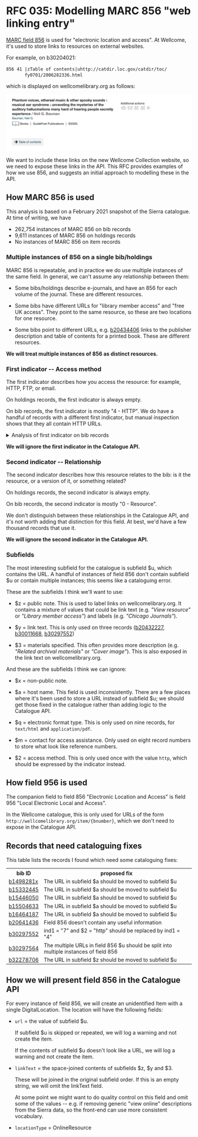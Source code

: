 # RFC 035: Modelling MARC 856 "web linking entry"

[MARC field 856](https://www.loc.gov/marc/bibliographic/concise/bd856.html) is used for "electronic location and access".
At Wellcome, it's used to store links to resources on external websites.

For example, on b30204021:

```
856 41 |zTable of contents|uhttp://catdir.loc.gov/catdir/toc/
       fy0701/2006282336.html
```

which is displayed on wellcomelibrary.org as follows:

![Screenshot of the library website with a grey box titled 'Table of contents'. The grey box has an error and the text is blue, like a link.](encore_screenshot.png)

We want to include these links on the new Wellcome Collection website, so we need to expose these links in the API.
This RFC provides examples of how we use 856, and suggests an initial approach to modelling these in the API.



## How MARC 856 is used

This analysis is based on a February 2021 snapshot of the Sierra catalogue.
At time of writing, we have

-    262,754 instances of MARC 856 on bib records
-    9,611 instances of MARC 856 on holdings records
-    No instances of MARC 856 on item records


### Multiple instances of 856 on a single bib/holdings

MARC 856 is repeatable, and in practice we do use multiple instances of the same field.
In general, we can't assume any relationship between them:

*   Some bibs/holdings describe e-journals, and have an 856 for each volume of the journal.
    These are different resources.

*   Some bibs have different URLs for "library member access" and "free UK access".
    They point to the same resource, so these are two locations for one resource.

*   Some bibs point to different URLs, e.g. [b20434406](https://search.wellcomelibrary.org/iii/encore/record/C__Rb2043440?lang=eng) links to the publisher description and table of contents for a printed book.
    These are different resources.

**We will treat multiple instances of 856 as distinct resources.**



### First indicator -- Access method

The first indicator describes how you access the resource: for example, HTTP, FTP, or email.

On holdings records, the first indicator is always empty.

On bib records, the first indicator is mostly "4 - HTTP".
We do have a handful of records with a different first indicator, but manual inspection shows that they all contain HTTP URLs.

<details>
<summary>Analysis of first indicator on bib records</summary>

On bib records, the first indicator is used as follows:

<table>
    <tr>
        <th>first indicator</th>
        <th># of records</th>
    </tr>
    <tr>
        <td>4 - HTTP</td>
        <td>262,706</td>
    </tr>
    <tr>
        <td>1 - FTP</td>
        <td>27</td>
    </tr>
    <tr>
        <td>(empty)</td>
        <td>17</td>
    </tr>
    <tr>
        <td>0 - Email</td>
        <td>3</td>
    </tr>
    <tr>
        <td>7 - Method specified in subfield $2</td>
        <td>1</td>
    </tr>
</table>

I manually inspected the 48 records where the first indicator isn't 4; all of them contain HTTP URLs and it looks like the first indicator has just been incorrectly applied.
I have uploaded a list with [the bib IDs of these records](bibs_with_incorrect_first_indicator.txt).

The current Wellcome Library website always presents a link to the contents of 856 subfield $u, even if the first indicator isn't "4 - HTTP".
Examples:

*   [b30297552](https://search.wellcomelibrary.org/iii/encore/record/C__Rb3029755?lang=eng)

    ```
    856 7  |uhttp://www.aci-iac.ca/william-kurelek|2http|yview the
           publication online
    ```

*   [b17744854](https://search.wellcomelibrary.org/iii/encore/record/C__Rb1774485?lang=eng)

    ```
    856 1  |uhttps://sounds.bl.uk/oral-history/disability-voices
           |zListen to testimony relating to 'Cerebral Palsy'
    ```


*   [b13753344](https://search.wellcomelibrary.org/iii/encore/record/C__Rb1375334?lang=eng)

    ```
    856 00 |uhttp://www.history.ac.uk/cmh/epiheal.html|zText
           available online:
    ```

*   [b32188560](https://search.wellcomelibrary.org/iii/encore/record/C__Rb3218856?lang=eng)

    ```
    856    |uhttp://bvbr.bib-bvb.de:8991/F?func=service&
           doc_library=BVB01&local_base=BVB01&doc_number=029740967&
           sequence=000001&line_number=0001&func_code=DB_RECORDS&
           service_type=MEDIA|zInhaltsverzeichnis
    856 42 |mV:DE-605;X:Imageware|qapplication/pdf|uhttp://digitale-
           objekte.hbz-nrw.de/storage2/2018/02/08/file_149/
           7534738.pdf|3Inhaltsverzeichnis
    ```

</details>

**We will ignore the first indicator in the Catalogue API.**



### Second indicator -- Relationship

The second indicator describes how this resource relates to the bib: is it the resource, or a version of it, or something related?

On holdings records, the second indicator is always empty.

On bib records, the second indicator is mostly "0 - Resource".

We don't distinguish between these relationships in the Catalogue API, and it's not worth adding that distinction for this field.
At best, we'd have a few thousand records that use it.

**We will ignore the second indicator in the Catalogue API.**



### Subfields

The most interesting subfield for the catalogue is subfield $u, which contains the URL.
A handful of instances of field 856 don't contain subfield $u or contain multiple instances; this seems like a cataloguing error.

These are the subfields I think we'll want to use:

*   $z = public note.
    This is used to label links on wellcomelibrary.org.
    It contains a mixture of values that could be link text (e.g. *"View resource"* or *"Library member access"*) and labels (e.g. *"Chicago Journals"*).

*   $y = link text.
    This is only used on three records ([b20432227](https://search.wellcomelibrary.org/iii/encore/record/C__Rb2043222?lang=eng), [b30011668](https://search.wellcomelibrary.org/iii/encore/record/C__Rb3001166?lang=eng), [b30297552](https://search.wellcomelibrary.org/iii/encore/record/C__Rb3029755?lang=eng))

*   $3 = materials specified.
    This often provides more description (e.g. *"Related archival materials"* or *"Cover image"*).
    This is also exposed in the link text on wellcomelibrary.org.

And these are the subfields I think we can ignore:

*   $x = non-public note.

*   $a = host name.
    This field is used inconsistently.
    There are a few places where it's been used to store a URL instead of subfield $u; we should get those fixed in the catalogue rather than adding logic to the Catalogue API.

*   $q = electronic format type.
    This is only used on nine records, for `text/html` and `application/pdf`.

*   $m = contact for access assistance.
    Only used on eight record numbers to store what look like reference numbers.

*   $2 = access method.
    This is only used once with the value `http`, which should be expressed by the indicator instead.


## How field 956 is used

The companion field to field 856 "Electronic Location and Access" is field 956 "Local Electronic Local and Access".

In the Wellcome catalogue, this is only used for URLs of the form `http://wellcomelibrary.org/item/{bnumber}`, which we don't need to expose in the Catalogue API.


## Records that need cataloguing fixes

This table lists the records I found which need some cataloguing fixes:

<table>
    <tr>
        <th>bib ID</th>
        <th>proposed fix</th>
    </tr>
    <tr>
        <td><a href="https://search.wellcomelibrary.org/iii/encore/record/C__Rb1498281?lang=eng">b1498281x</a></td>
        <td>The URL in subfield $a should be moved to subfield $u</td>
    </tr>
    <tr>
        <td><a href="https://search.wellcomelibrary.org/iii/encore/record/C__Rb1533244?lang=eng">b15332445</a></td>
        <td>The URL in subfield $a should be moved to subfield $u</td>
    </tr>
    <tr>
        <td><a href="https://search.wellcomelibrary.org/iii/encore/record/C__Rb1544605?lang=eng">b15446050</a></td>
        <td>The URL in subfield $a should be moved to subfield $u</td>
    </tr>
    <tr>
        <td><a href="https://search.wellcomelibrary.org/iii/encore/record/C__Rb1550463?lang=eng">b15504633</a></td>
        <td>The URL in subfield $a should be moved to subfield $u</td>
    </tr>
    <tr>
        <td><a href="https://search.wellcomelibrary.org/iii/encore/record/C__Rb1646418?lang=eng">b16464187</a></td>
        <td>The URL in subfield $a should be moved to subfield $u</td>
    </tr>
    <tr>
        <td><a href="https://search.wellcomelibrary.org/iii/encore/record/C__Rb2064143?lang=eng">b20641436</a></td>
        <td>Field 856 doesn't contain any useful information</td>
    </tr>
    <tr>
        <td><a href="https://search.wellcomelibrary.org/iii/encore/record/C__Rb3029755?lang=eng">b30297552</a></td>
        <td>ind1 = "7" and $2 = "http" should be replaced by ind1 = "4"</td>
    </tr>
    <tr>
        <td><a href="https://search.wellcomelibrary.org/iii/encore/record/C__Rb3029756?lang=eng">b30297564</a></td>
        <td>The multiple URLs in field 856 $u should be split into multiple instances of field 856</td>
    </tr>
    <tr>
        <td><a href="https://search.wellcomelibrary.org/iii/encore/record/C__Rb3227870?lang=eng">b32278706</a></td>
        <td>The URL in subfield $z should be moved to subfield $u</td>
    </tr>
</table>



## How we will present field 856 in the Catalogue API

For every instance of field 856, we will create an unidentified Item with a single DigitalLocation.
The location will have the following fields:

*   `url` = the value of subfield $u.

    If subfield $u is skipped or repeated, we will log a warning and not create the item.

    If the contents of subfield $u doesn't look like a URL, we will log a warning and not create the item.

*   `linkText` = the space-joined contents of subfields $z, $y and $3.

    These will be joined in the original subfield order.
    If this is an empty string, we will omit the linkText field.

    At some point we might want to do quality control on this field and omit some of the values -- e.g. if removing generic "view online" descriptions from the Sierra data, so the front-end can use more consistent vocabulary.

*   `locationType` = OnlineResource
